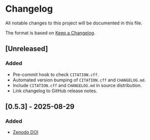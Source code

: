 # Changelog

All notable changes to this project will be documented in this file.

The format is based on [Keep a Changelog](https://keepachangelog.com/en/1.1.0/).

## [Unreleased]

### Added

* Pre-commit hook to check `CITATION.cff`.
* Automated version bumping of `CITATION.cff` and `CHANGELOG.md`.
* Include `CITATION.cff` and `CHANGELOG.md` in source distribution.
* Link changelog to GitHub release notes.

## [0.5.3] - 2025-08-29

### Added

* [Zenodo DOI](https://doi.org/10.5281/zenodo.16998022)
